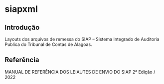 # siapxml


## Introdução

Layouts dos arquivos de remessa do SIAP – Sistema Integrado de Auditoria Publica do Tribunal de Contas de Alagoas.


## Referência

MANUAL DE REFERÊNCIA DOS LEIAUTES DE ENVIO DO SIAP 2ª Edição / 2022
